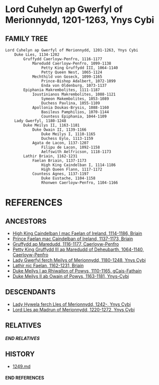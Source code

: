 # Lord Cuhelyn ap Gwerfyl of Merionnydd, 1201-1263, Ynys Cybi

## FAMILY TREE 
```
Lord Cuhelyn ap Gwerfyl of Merionnydd, 1201-1263, Ynys Cybi
    Duke LLes, 1134-1202
        Gruffydd Caerloyw-Penfro, 1116-1177
            Maredudd Caerloyw-Penfro, 1099-1138
                Petty King Gruffydd III, 1064-1140
                Petty Queen Nest, 1065-1124
            Mechthild von Goseck, 1099-1165
                Prince-Bishop Adalbert, 1072-1099
                Enda von Oldenburg, 1073-1137
        Epiphania Makrembolites, 1111-1187
            Ioustinianos Makrembolites, 1088-1121
                Symeon Makembolites, 1053-1089
                Duchess Pavlina, 1055-1109
            Apollonia Doukas-Brysis, 1088-1160
                Basileus Pamphilios, 1070-1144
                Countess Epiphania, 1044-1109
    Lady Gwerfyl, 1180-1248
        Duke Meilys II, 1163-1181
            Duke Owain II, 1139-1166
                Duke Meilys I, 1110-1165                
                Duchess Eylo, 1113-1159
            Agata de Lacon, 1137-1207
                Filipu de Lacon, 1092-1158
                Aelfswith Aelfricson, 1118-1173
        Lathir Briain, 1162-1231
            Faelan Briain, 1137-1173
                High King Caindelban I, 1114-1186    
                High Queen Flann, 1117-1172
            Countess Agnes, 1137-1197
                Duke Eustache, 1104-1158
                Rhonwen Caerloyw-Penfro, 1104-1166

```


# REFERENCES

## ANCESTORS
* [High King Caindelban I mac Faelan of Ireland, 1114-1186, Briain](caindelban_i_mac_faelan_1114.md)
* [Prince Faelan mac Caindelban of Ireland, 1137-1173, Briain](faelan_mac_caindelban_1137.md)
* [Gruffydd ap Maredudd, 1116-1177, Caerloyw-Penfro](gruffydd_ap_maredudd_1116.md)
* [Petty King Gruffydd III ap Maredudd of Deheubarth, 1064-1140, Caerloyw-Penfro](gruffydd_iii_ap_maredudd_1064.md)
* [Lady Gwerfyl ferch Meilys of Merionnydd, 1180-1248, Ynys Cybi](gwerfyl_ferch_meilys_1180.md)
* [Lathir nic Faelan, 1162-1231, Briain](lathir_nic_faelan_1162.md)
* [Duke Meilys I ap Rhiwallon of Powys, 1110-1165, gCais-Fathain](meilys_i_ap_rhiwallon_1110.md)
* [Duke Meilys II ab Owain of Powys, 1163-1181, Ynys-Cybi](meilys_ii_ab_owain_1163.md)

## DESCENDANTS
* [Lady Hywela ferch Lles of Merionnydd, 1242-, Ynys Cybi](hywela_ferch_lles_1242.md)
* [Lord Lles ap Madrun of Merionnydd, 1220-1272, Ynys Cybi](lles_ap_madrun_1220.md)

## RELATIVES

##### END RELATIVES 
## HISTORY
* [1249.md](../h/1249.md)

#### END REFERENCES
